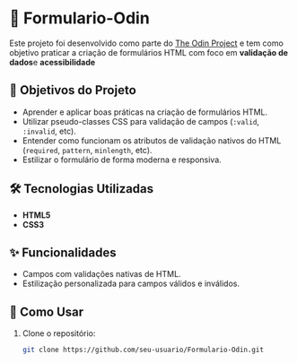 # 📄 Formulario-Odin

Este projeto foi desenvolvido como parte do [The Odin Project](https://www.theodinproject.com/) e tem como objetivo praticar a criação de formulários HTML com foco em **validação de dados**e **acessibilidade** 

## 🧠 Objetivos do Projeto

- Aprender e aplicar boas práticas na criação de formulários HTML.
- Utilizar pseudo-classes CSS para validação de campos (`:valid`, `:invalid`, etc).
- Entender como funcionam os atributos de validação nativos do HTML (`required`, `pattern`, `minlength`, etc).
- Estilizar o formulário de forma moderna e responsiva.

## 🛠️ Tecnologias Utilizadas

- **HTML5**
- **CSS3**

## ✨ Funcionalidades

- Campos com validações nativas de HTML.
- Estilização personalizada para campos válidos e inválidos.

## 🚀 Como Usar

1. Clone o repositório:
   ```bash
   git clone https://github.com/seu-usuario/Formulario-Odin.git
